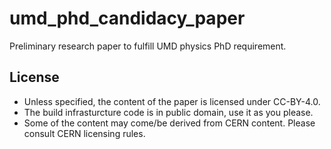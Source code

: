 # umd_phd_candidacy_paper
Preliminary research paper to fulfill UMD physics PhD requirement.

## License
* Unless specified, the content of the paper is licensed under CC-BY-4.0.
* The build infrasturcture code is in public domain, use it as you please.
* Some of the content may come/be derived from CERN content. Please consult
  CERN licensing rules.
